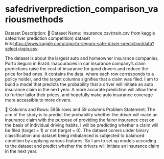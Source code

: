 # safedriverprediction_comparison_variousmethods
Dataset Description:
	Dataset Name:  Insurance.csv(train.csv from kaggle safedriver prediction competition)
dataset link:https://www.kaggle.com/c/porto-seguro-safe-driver-prediction/data?select=train.csv

The dataset is about the largest auto and homeowner insurance companies, Porto Seguro in Brazil. Inaccuracies in car insurance company’s claim predictions raise the cost of insurance for good drivers and reduce the price for bad ones. It contains the data, where each row corresponds to a policy holder, and the target columns signifies that a claim was filed.
I am to build a model that predicts the probability that a driver will initiate an auto insurance claim in the next year. A more accurate prediction will allow them to further tailor their prices, and hopefully make auto insurance coverage more accessible to more drivers.

	Columns and Rows: 595k rows and 59 columns
Problem Statement:
	The aim of the study is to predict the probability whether the driver will make an insurance claim with the purpose of providing the fairer insurance cost on the basis of individual driving habits. I will be predicting whether a claim will be filed (target = 1) or not (target = 0). The dataset comes under binary classification and dataset being imbalanced is subjected to balanced condition by applying various features. So I am to set up models according to the dataset and predict whether the drivers will initiate an insurance claim in the next year. 

